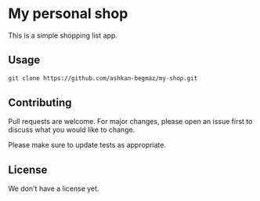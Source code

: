 # My personal shop

This is a simple shopping list app.

## Usage

```bash
git clone https://github.com/ashkan-begmaz/my-shop.git

```

## Contributing

Pull requests are welcome. For major changes, please open an issue first
to discuss what you would like to change.

Please make sure to update tests as appropriate.

## License

We don't have a license yet.